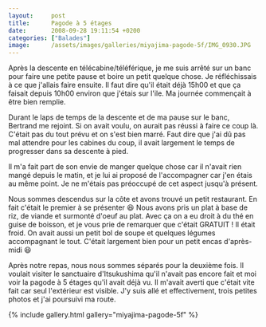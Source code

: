 ```yaml
---
layout:     post
title:      Pagode à 5 étages
date:       2008-09-28 19:11:54 +0200
categories: ["Balades"]
image:      /assets/images/galleries/miyajima-pagode-5f/IMG_0930.JPG
---
```


Après la descente en télécabine/téléférique, je me suis arrêté sur un banc pour faire une petite pause et boire un
petit quelque chose. Je réfléchissais à ce que j'allais faire ensuite. Il faut dire qu'il était déjà 15h00 et que
ça faisait depuis 10h00 environ que j'étais sur l'ile. Ma journée commençait à être bien remplie.

<!--more-->

Durant le laps de temps de la descente et de ma pause sur le banc, Bertrand me rejoint. Si on avait voulu, on
aurait pas réussi à faire ce coup là. C'était pas du tout prévu et on s'est bien marré. Faut dire que j'ai dû pas
mal attendre pour les cabines du coup, il avait largement le temps de progresser dans sa descente à pied.

Il m'a fait part de son envie de manger quelque chose car il n'avait rien mangé depuis le matin, et je lui ai
proposé de l'accompagner car j'en étais au même point. Je ne m'étais pas préoccupé de cet aspect jusqu'à présent.

Nous sommes descendus sur la côte et avons trouvé un petit restaurant. En fait c'était le premier à se présenter
:laughing: Nous avons pris un plat à base de riz, de viande et surmonté d'oeuf au plat. Avec ça on a eu droit à du
thé en guise de boisson, et je vous prie de remarquer que c'était GRATUIT ! Il était froid. On avait aussi un petit
bol de soupe et quelques légumes accompagnant le tout. C'était largement bien pour un petit encas d'après-midi
:laughing:

Après notre repas, nous nous sommes séparés pour la deuxième fois. Il voulait visiter le sanctuaire d'Itsukushima
qu'il n'avait pas encore fait et moi voir la pagode à 5 étages qu'il avait déjà vu. Il m'avait averti que c'était
vite fait car seul l'extérieur est visible. J'y suis allé et effectivement, trois petites photos et j'ai poursuivi
ma route.

{% include gallery.html gallery="miyajima-pagode-5f" %}
